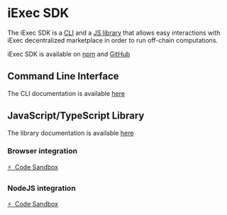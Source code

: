 # iExec SDK

The iExec SDK is a [CLI](#command-line-interface) and a
[JS library](#javascripttypescript-library) that allows easy interactions with
iExec decentralized marketplace in order to run off-chain computations.

iExec SDK is available on [npm](https://www.npmjs.com/package/iexec) and
[GitHub](https://github.com/iExecBlockchainComputing/iexec-sdk)

## Command Line Interface

The CLI documentation is available
[here](https://github.com/iExecBlockchainComputing/iexec-sdk/blob/master/docs/README.md)

## JavaScript/TypeScript Library

The library documentation is available
[here](https://github.com/iExecBlockchainComputing/iexec-sdk/blob/master/docs/README.md)

### Browser integration

<a href="https://codesandbox.io/p/github/iExecBlockchainComputing/iexec-sdk-sandbox-buy-computation/main?file=%2Fsrc%2Findex.js&moduleview=1&theme=dark" target="_blank" rel="noreferrer" class="link-as-block" style="margin-top: 16px">
  ⚡ &nbsp;Code Sandbox
</a>

### NodeJS integration

<a href="https://codesandbox.io/p/sandbox/iexec-sdk-nodejs-hu6n6v?file=%2Findex.js" target="_blank" rel="noreferrer" class="link-as-block" style="margin-top: 16px">
  ⚡ &nbsp;Code Sandbox
</a>
